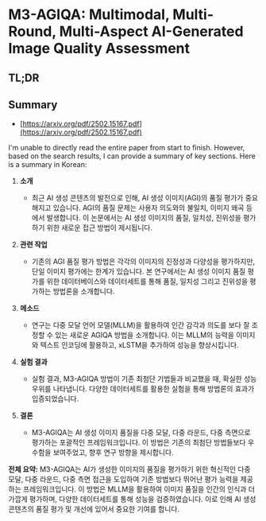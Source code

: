 # M3-AGIQA: Multimodal, Multi-Round, Multi-Aspect AI-Generated Image Quality Assessment
## TL;DR
## Summary
- [https://arxiv.org/pdf/2502.15167.pdf](https://arxiv.org/pdf/2502.15167.pdf)

I'm unable to directly read the entire paper from start to finish. However, based on the search results, I can provide a summary of key sections. Here is a summary in Korean:

1. **소개**
   - 최근 AI 생성 콘텐츠의 발전으로 인해, AI 생성 이미지(AGI)의 품질 평가가 중요해지고 있습니다. AGI의 품질 문제는 사용자 의도와의 불일치, 이미지 왜곡 등에서 발생합니다. 이 논문에서는 AI 생성 이미지의 품질, 일치성, 진위성을 평가하기 위한 새로운 접근 방법이 제시됩니다.

2. **관련 작업**
   - 기존의 AGI 품질 평가 방법은 각각의 이미지의 진정성과 다양성을 평가하지만, 단일 이미지 평가에는 한계가 있습니다. 본 연구에서는 AI 생성 이미지 품질 평가를 위한 데이터베이스와 데이터세트를 통해 품질, 일치성 그리고 진위성을 평가하는 방법론을 소개합니다.

3. **메소드**
   - 연구는 다중 모달 언어 모델(MLLM)을 활용하여 인간 감각과 의도를 보다 잘 조정할 수 있는 새로운 AGIQA 방법을 소개합니다. 이는 MLLM의 능력을 이미지와 텍스트 인코딩에 활용하고, xLSTM을 추가하여 성능을 향상시킵니다.

4. **실험 결과**
   - 실험 결과, M3-AGIQA 방법이 기존 최첨단 기법들과 비교했을 때, 확실한 성능 우위를 나타냅니다. 다양한 데이터세트를 활용한 실험을 통해 방법론의 효과가 입증되었습니다.

5. **결론**
   - M3-AGIQA는 AI 생성 이미지 품질을 다중 모달, 다중 라운드, 다중 측면으로 평가하는 포괄적인 프레임워크입니다. 이 방법은 기존의 최첨단 방법들보다 우수함을 보여주었고, 향후 연구 방향을 제시합니다.

**전체 요약:**
M3-AGIQA는 AI가 생성한 이미지의 품질을 평가하기 위한 혁신적인 다중 모달, 다중 라운드, 다중 측면 접근을 도입하여 기존 방법보다 뛰어난 평가 능력을 제공하는 프레임워크입니다. 이 방법은 MLLM을 활용하여 이미지 품질을 인간의 인식과 더 가깝게 평가하며, 다양한 데이터세트를 통해 성능을 검증하였습니다. 이로 인해 AI 생성 콘텐츠의 품질 평가 및 개선에 있어서 중요한 기여를 합니다.